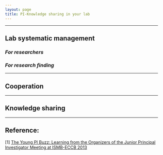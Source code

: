```yaml
---
layout: page
title: PI-Knowledge sharing in your lab
---
```




---
## Lab systematic management
###  ***For researchers***  
###  ***For research finding***


---
## Cooperation


---
## Knowledge sharing


---
## Reference:  
[1] [The Young PI Buzz: Learning from the Organizers of the Junior Principal Investigator Meeting at ISMB-ECCB 2013](https://journals.plos.org/ploscompbiol/article?id=10.1371/journal.pcbi.1003350)